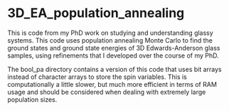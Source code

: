 # 3D_EA_population_annealing
This is code from my PhD work on studying and understanding glassy systems. This code uses population annealing Monte Carlo to find the ground states and ground state energies of 3D Edwards-Anderson glass samples, using refinements that I developed over the course of my PhD.

The bool_pa directory contains a version of this code that uses bit arrays instead of character arrays to store the spin variables. This is computationally a little slower, but much more efficient in terms of RAM usage and should be considered when dealing with extremely large population sizes.
